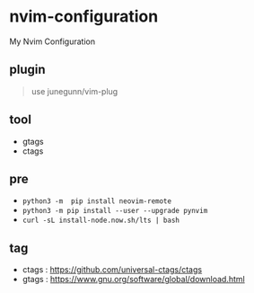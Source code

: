 # nvim-configuration
My Nvim Configuration

## plugin
>  use junegunn/vim-plug 

## tool
+ gtags
+ ctags

## pre
+ `python3 -m  pip install neovim-remote`
+ `python3 -m pip install --user --upgrade pynvim`
+ `curl -sL install-node.now.sh/lts | bash`

## tag
+ ctags : https://github.com/universal-ctags/ctags
+ gtags : https://www.gnu.org/software/global/download.html
